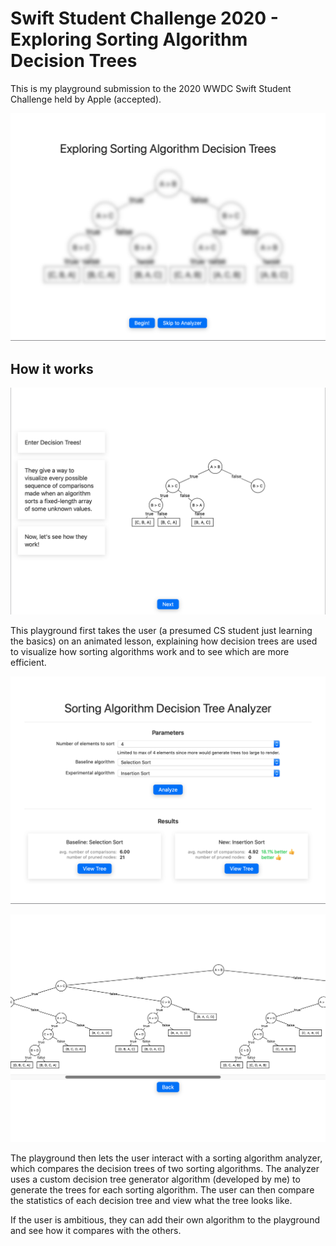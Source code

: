 # Swift Student Challenge 2020 - Exploring Sorting Algorithm Decision Trees

This is my playground submission to the 2020 WWDC Swift Student Challenge held
by Apple (accepted).

![Playground main page](./Resources/main_page.png)

## How it works

![Lesson page example](./Resources/2nd_lesson_page.png)

This playground first takes the user (a presumed CS student just learning the
basics) on an animated lesson, explaining how decision trees are used to
visualize how sorting algorithms work and to see which are more efficient.

![Algorithm analyzer page](./Resources/algorithm_analyzer_page.png)

![Decision tree display page](./Resources/decision_tree_display_page.png)

The playground then lets the user interact with a sorting algorithm analyzer,
which compares the decision trees of two sorting algorithms. The analyzer uses a
custom decision tree generator algorithm (developed by me) to generate the trees
for each sorting algorithm. The user can then compare the statistics of each
decision tree and view what the tree looks like.

If the user is ambitious, they can add their own algorithm to the playground and
see how it compares with the others.
